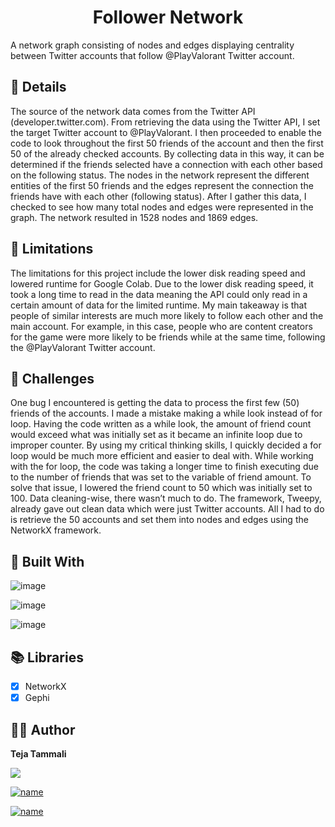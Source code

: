 <h1 align="center">Follower Network</h1>
A network graph consisting of nodes and edges displaying centrality between Twitter accounts that follow @PlayValorant Twitter account.
 
## 📇 Details 
The source of the network data comes from the Twitter API (developer.twitter.com). From retrieving the data using the Twitter API, I set the target Twitter account to @PlayValorant. I then proceeded to enable the code to look throughout the first 50 friends of the account and then the first 50 of the already checked accounts. By collecting data in this way, it can be determined if the friends selected have a connection with each other based on the following status. The nodes in the network represent the different entities of the first 50 friends and the edges represent the connection the friends have with each other (following status). After I gather this data, I checked to see how many total nodes and edges were represented in the graph. The network resulted in 1528 nodes and 1869 edges.

## 🚫 Limitations
The limitations for this project include the lower disk reading speed and lowered runtime for Google Colab. Due to the lower disk reading speed, it took a long time to read in the data meaning the API could only read in a certain amount of data for the limited runtime. My main takeaway is that people of similar interests are much more likely to follow each other and the main account. For example, in this case, people who are content creators for the game were more likely to be friends while at the same time, following the @PlayValorant Twitter account.

## 🧗 Challenges
One bug I encountered is getting the data to process the first few (50) friends of the accounts. I made a mistake making a while look instead of for loop. Having the code written as a while look, the amount of friend count would exceed what was initially set as it became an infinite loop due to improper counter. By using my critical thinking skills, I quickly decided a for loop would be much more efficient and easier to deal with. While working with the for loop, the code was taking a longer time to finish executing due to the number of friends that was set to the variable of friend amount. To solve that issue, I lowered the friend count to 50 which was initially set to 100. Data cleaning-wise, there wasn’t much to do. The framework, Tweepy, already gave out clean data which were just Twitter accounts. All I had to do is retrieve the 50 accounts and set them into nodes and edges using the NetworkX framework.

## 👷 Built With

![image](https://img.shields.io/badge/Python-FFD43B?style=for-the-badge&logo=python&logoColor=blue)

![image](https://img.shields.io/badge/Colab-F9AB00?style=for-the-badge&logo=googlecolab&color=525252)

![image](https://img.shields.io/badge/GitHub-100000?style=for-the-badge&logo=github&logoColor=white)

## 📚 Libraries

- [x] NetworkX
- [x] Gephi

## 🧑🏻 Author

**Teja Tammali**

<a href="mailto:tejat18@umd.edu"><img src="https://img.shields.io/badge/Gmail-D14836?style=for-the-badge&logo=gmail&logoColor=white"/></a> 

[![name](https://img.shields.io/badge/LinkedIn-0077B5?style=for-the-badge&logo=linkedin&logoColor=white)](https://www.linkedin.com/in/tejatammali/ "Welcome to my Linkedin!")

[![name](https://img.shields.io/badge/Medium-12100E?style=for-the-badge&logo=medium&logoColor=white)](https://medium.com/@tejat "My Medium Profile")
